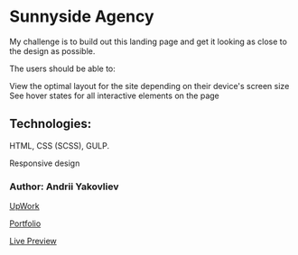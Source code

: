 # Sunnyside Agency
My challenge is to build out this landing page and get it looking as close to the design as possible.

The users should be able to:

View the optimal layout for the site depending on their device's screen size
See hover states for all interactive elements on the page

## Technologies:

HTML, CSS (SCSS), GULP.

Responsive design

### Author: Andrii Yakovliev
[UpWork](https://www.upwork.com/freelancers/~01a75a9a5d09ef15a6)

[Portfolio](https://andreiyakovliev.github.io/portfolio)

[Live Preview](https://andreiyakovliev.github.io/sunnyside-agency-lp)
